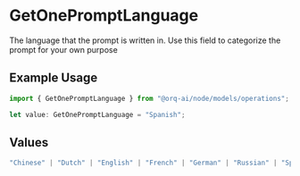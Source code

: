 # GetOnePromptLanguage

The language that the prompt is written in. Use this field to categorize the prompt for your own purpose

## Example Usage

```typescript
import { GetOnePromptLanguage } from "@orq-ai/node/models/operations";

let value: GetOnePromptLanguage = "Spanish";
```

## Values

```typescript
"Chinese" | "Dutch" | "English" | "French" | "German" | "Russian" | "Spanish"
```